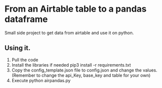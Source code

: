 # From an Airtable table to a pandas dataframe

Small side project to get data from airtable and use it on python. 

## Using it. 

 1. Pull the code
 2. Install the libraries if needed pip3 install -r requirements.txt
 3. Copy the config_template.json file to config.json and change the values. (Remember to change the api_Key, base_key and table for your own)
 4. Execute python airpandas.py 
